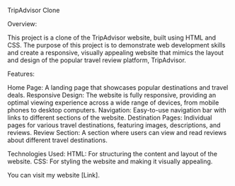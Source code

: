 TripAdvisor Clone

Overview:

This project is a clone of the TripAdvisor website, built using HTML and CSS. The purpose of this project is to demonstrate web development skills and create a responsive, visually appealing website that mimics the layout and design of the popular travel review platform, TripAdvisor.

Features:

Home Page: A landing page that showcases popular destinations and travel deals.
Responsive Design: The website is fully responsive, providing an optimal viewing experience across a wide range of devices, from mobile phones to desktop computers.
Navigation: Easy-to-use navigation bar with links to different sections of the website.
Destination Pages: Individual pages for various travel destinations, featuring images, descriptions, and reviews.
Review Section: A section where users can view and read reviews about different travel destinations.

Technologies Used:
HTML: For structuring the content and layout of the website.
CSS: For styling the website and making it visually appealing.

You can visit my website [Link].
